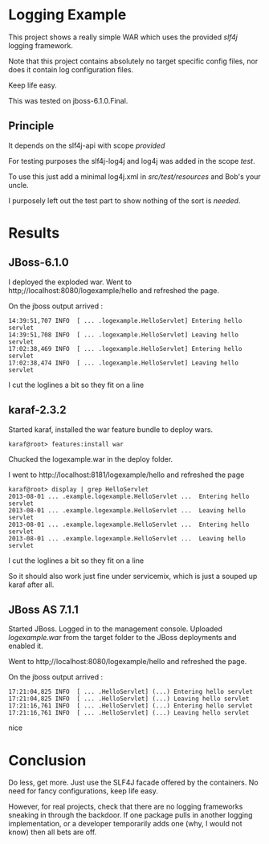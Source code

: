 # Logging Example

This project shows a really simple WAR which uses the provided *slf4j* logging
framework.

Note that this project contains absolutely no target specific config files,
nor does it contain log configuration files.

Keep life easy.

This was tested on jboss-6.1.0.Final.

## Principle

It depends on the slf4j-api with scope *provided*

For testing purposes the slf4j-log4j and log4j was added in the scope *test*.

To use this just add a minimal log4j.xml in *src/test/resources* and Bob's your
uncle.

I purposely left out the test part to show nothing of the sort is *needed*.

# Results

## JBoss-6.1.0

I deployed the exploded war. Went to http;//localhost:8080/logexample/hello and
refreshed the page.

On the jboss output arrived :

    14:39:51,707 INFO  [ ... .logexample.HelloServlet] Entering hello servlet
    14:39:51,708 INFO  [ ... .logexample.HelloServlet] Leaving hello servlet
    17:02:38,469 INFO  [ ... .logexample.HelloServlet] Entering hello servlet
    17:02:38,474 INFO  [ ... .logexample.HelloServlet] Leaving hello servlet


I cut the loglines a bit so they fit on a line

## karaf-2.3.2

Started karaf, installed the war feature bundle to deploy wars.

    karaf@root> features:install war


Chucked the logexample.war in the deploy folder.

I went to http://localhost:8181/logexample/hello and refreshed the page

    karaf@root> display | grep HelloServlet
    2013-08-01 ... .example.logexample.HelloServlet ...  Entering hello servlet
    2013-08-01 ... .example.logexample.HelloServlet ...  Leaving hello servlet
    2013-08-01 ... .example.logexample.HelloServlet ...  Entering hello servlet
    2013-08-01 ... .example.logexample.HelloServlet ...  Leaving hello servlet

I cut the loglines a bit so they fit on a line

So it should also work just fine under servicemix, which is just a souped up
karaf after all.

## JBoss AS 7.1.1

Started JBoss. Logged in to the management console. Uploaded *logexample.war*
from the target folder to the JBoss deployments and enabled it.

Went to http;//localhost:8080/logexample/hello and
refreshed the page.

On the jboss output arrived :

    17:21:04,825 INFO  [ ... .HelloServlet] (...) Entering hello servlet
    17:21:04,825 INFO  [ ... .HelloServlet] (...) Leaving hello servlet
    17:21:16,761 INFO  [ ... .HelloServlet] (...) Entering hello servlet
    17:21:16,761 INFO  [ ... .HelloServlet] (...) Leaving hello servlet

nice

# Conclusion

Do less, get more. Just use the SLF4J facade offered by the containers. No need
for fancy configurations, keep life easy.

However, for real projects, check that there are no logging frameworks sneaking
in through the backdoor. If one package pulls in another logging implementation,
or a developer temporarily adds one (why, I would not know) then all bets are
off.

